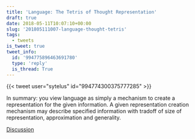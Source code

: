 ```yaml
---
title: 'Language: The Tetris of Thought Representation'
draft: true
date: 2018-05-11T10:07:10+00:00
slug: '201805111007-language-thought-tetris'
tags:
  - tweets
is_tweet: true
tweet_info:
  id: '994775896463691780'
  type: 'reply'
  is_thread: True
---
```




{{< tweet user="sytelus" id="994774300375777285" >}}

In summary: you view language as simply a mechanism to create a representation for the given information. A given representation creation mechanism may describe specified information with tradoff of size of representation, approximation and generality.

[Discussion](https://x.com/sytelus/status/994775896463691780)
